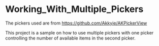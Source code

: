 # Working_With_Multiple_Pickers

The pickers used are from https://github.com/Akkyie/AKPickerView

This project is a sample on how to use multiple pickers with one picker controlling the number of available items
in the second picker. 
